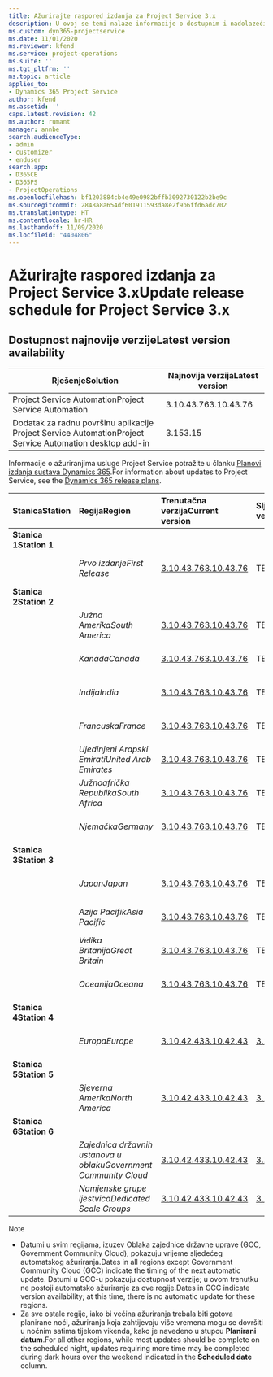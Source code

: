 ```yaml
---
title: Ažurirajte raspored izdanja za Project Service 3.x
description: U ovoj se temi nalaze informacije o dostupnim i nadolazećim izdanjima aplikacije Dynamics 365 Project Service Automation.
ms.custom: dyn365-projectservice
ms.date: 11/01/2020
ms.reviewer: kfend
ms.service: project-operations
ms.suite: ''
ms.tgt_pltfrm: ''
ms.topic: article
applies_to:
- Dynamics 365 Project Service
author: kfend
ms.assetid: ''
caps.latest.revision: 42
ms.author: rumant
manager: annbe
search.audienceType:
- admin
- customizer
- enduser
search.app:
- D365CE
- D365PS
- ProjectOperations
ms.openlocfilehash: bf1203884cb4e49e0982bffb3092730122b2be9c
ms.sourcegitcommit: 2848a8a654df601911593da8e2f9b6ffd6adc702
ms.translationtype: HT
ms.contentlocale: hr-HR
ms.lasthandoff: 11/09/2020
ms.locfileid: "4404806"
---
```

# <a name="update-release-schedule-for-project-service-3x"></a><span data-ttu-id="4b46e-103">Ažurirajte raspored izdanja za Project Service 3.x</span><span class="sxs-lookup"><span data-stu-id="4b46e-103">Update release schedule for Project Service 3.x</span></span>

## <a name="latest-version-availability"></a><span data-ttu-id="4b46e-104">Dostupnost najnovije verzije</span><span class="sxs-lookup"><span data-stu-id="4b46e-104">Latest version availability</span></span>

| <span data-ttu-id="4b46e-105">Rješenje</span><span class="sxs-lookup"><span data-stu-id="4b46e-105">Solution</span></span>  | <span data-ttu-id="4b46e-106">Najnovija verzija</span><span class="sxs-lookup"><span data-stu-id="4b46e-106">Latest version</span></span> |
|-------|----|
| <span data-ttu-id="4b46e-107">Project Service Automation</span><span class="sxs-lookup"><span data-stu-id="4b46e-107">Project Service Automation</span></span>    | <span data-ttu-id="4b46e-108">3.10.43.76</span><span class="sxs-lookup"><span data-stu-id="4b46e-108">3.10.43.76</span></span> |
| <span data-ttu-id="4b46e-109">Dodatak za radnu površinu aplikacije Project Service Automation</span><span class="sxs-lookup"><span data-stu-id="4b46e-109">Project Service Automation desktop add-in</span></span>                | <span data-ttu-id="4b46e-110">3.15</span><span class="sxs-lookup"><span data-stu-id="4b46e-110">3.15</span></span>          |

<span data-ttu-id="4b46e-111">Informacije o ažuriranjima usluge Project Service potražite u članku [Planovi izdanja sustava Dynamics 365](https://docs.microsoft.com/dynamics365/release-plans/).</span><span class="sxs-lookup"><span data-stu-id="4b46e-111">For information about updates to Project Service, see the [Dynamics 365 release plans](https://docs.microsoft.com/dynamics365/release-plans/).</span></span> 

| <span data-ttu-id="4b46e-112">Stanica</span><span class="sxs-lookup"><span data-stu-id="4b46e-112">Station</span></span>  | <span data-ttu-id="4b46e-113">Regija</span><span class="sxs-lookup"><span data-stu-id="4b46e-113">Region</span></span> | <span data-ttu-id="4b46e-114">Trenutačna verzija</span><span class="sxs-lookup"><span data-stu-id="4b46e-114">Current version</span></span> | <span data-ttu-id="4b46e-115">Sljedeća verzija</span><span class="sxs-lookup"><span data-stu-id="4b46e-115">Next version</span></span> |  <span data-ttu-id="4b46e-116">Zakazani datum</span><span class="sxs-lookup"><span data-stu-id="4b46e-116">Scheduled date</span></span>
| :---   | :---   | :---   | :---   |:---   |         
|<span data-ttu-id="4b46e-117"><strong>Stanica 1</strong></span><span class="sxs-lookup"><span data-stu-id="4b46e-117"><strong>Station 1</strong></span></span> | |  |  | |
| | <span data-ttu-id="4b46e-118"><i>Prvo izdanje</i></span><span class="sxs-lookup"><span data-stu-id="4b46e-118"><i>First Release</i></span></span> | [<span data-ttu-id="4b46e-119">3.10.43.76</span><span class="sxs-lookup"><span data-stu-id="4b46e-119">3.10.43.76</span></span>](whats-new-ur-25.md) | <span data-ttu-id="4b46e-120">TBD</span><span class="sxs-lookup"><span data-stu-id="4b46e-120">TBD</span></span> | <span data-ttu-id="4b46e-121">20. studeni 2020.</span><span class="sxs-lookup"><span data-stu-id="4b46e-121">November 20, 2020</span></span>
|<span data-ttu-id="4b46e-122"><strong>Stanica 2</strong></span><span class="sxs-lookup"><span data-stu-id="4b46e-122"><strong>Station 2</strong></span></span> | |  |  | |
| | <span data-ttu-id="4b46e-123"><i>Južna Amerika</i></span><span class="sxs-lookup"><span data-stu-id="4b46e-123"><i>South America</i></span></span> | [<span data-ttu-id="4b46e-124">3.10.43.76</span><span class="sxs-lookup"><span data-stu-id="4b46e-124">3.10.43.76</span></span>](whats-new-ur-25.md) | <span data-ttu-id="4b46e-125">TBD</span><span class="sxs-lookup"><span data-stu-id="4b46e-125">TBD</span></span> | <span data-ttu-id="4b46e-126">27. studeni 2020.</span><span class="sxs-lookup"><span data-stu-id="4b46e-126">November 27, 2020</span></span>
| | <span data-ttu-id="4b46e-127"><i>Kanada</i></span><span class="sxs-lookup"><span data-stu-id="4b46e-127"><i>Canada</i></span></span> | [<span data-ttu-id="4b46e-128">3.10.43.76</span><span class="sxs-lookup"><span data-stu-id="4b46e-128">3.10.43.76</span></span>](whats-new-ur-25.md) | <span data-ttu-id="4b46e-129">TBD</span><span class="sxs-lookup"><span data-stu-id="4b46e-129">TBD</span></span> | <span data-ttu-id="4b46e-130">27. studeni 2020.</span><span class="sxs-lookup"><span data-stu-id="4b46e-130">November 27, 2020</span></span> 
| | <span data-ttu-id="4b46e-131"><i>Indija</i></span><span class="sxs-lookup"><span data-stu-id="4b46e-131"><i>India</i></span></span> | [<span data-ttu-id="4b46e-132">3.10.43.76</span><span class="sxs-lookup"><span data-stu-id="4b46e-132">3.10.43.76</span></span>](whats-new-ur-25.md) | <span data-ttu-id="4b46e-133">TBD</span><span class="sxs-lookup"><span data-stu-id="4b46e-133">TBD</span></span> | <span data-ttu-id="4b46e-134">27. studeni 2020.</span><span class="sxs-lookup"><span data-stu-id="4b46e-134">November 27, 2020</span></span>
| | <span data-ttu-id="4b46e-135"><i>Francuska</i></span><span class="sxs-lookup"><span data-stu-id="4b46e-135"><i>France</i></span></span> | [<span data-ttu-id="4b46e-136">3.10.43.76</span><span class="sxs-lookup"><span data-stu-id="4b46e-136">3.10.43.76</span></span>](whats-new-ur-25.md) | <span data-ttu-id="4b46e-137">TBD</span><span class="sxs-lookup"><span data-stu-id="4b46e-137">TBD</span></span> | <span data-ttu-id="4b46e-138">27. studeni 2020.</span><span class="sxs-lookup"><span data-stu-id="4b46e-138">November 27, 2020</span></span>
| | <span data-ttu-id="4b46e-139"><i>Ujedinjeni Arapski Emirati</i></span><span class="sxs-lookup"><span data-stu-id="4b46e-139"><i>United Arab Emirates</i></span></span> | [<span data-ttu-id="4b46e-140">3.10.43.76</span><span class="sxs-lookup"><span data-stu-id="4b46e-140">3.10.43.76</span></span>](whats-new-ur-25.md) | <span data-ttu-id="4b46e-141">TBD</span><span class="sxs-lookup"><span data-stu-id="4b46e-141">TBD</span></span> | <span data-ttu-id="4b46e-142">27. studeni 2020.</span><span class="sxs-lookup"><span data-stu-id="4b46e-142">November 27, 2020</span></span>
| | <span data-ttu-id="4b46e-143"><i>Južnoafrička Republika</i></span><span class="sxs-lookup"><span data-stu-id="4b46e-143"><i>South Africa</i></span></span> | [<span data-ttu-id="4b46e-144">3.10.43.76</span><span class="sxs-lookup"><span data-stu-id="4b46e-144">3.10.43.76</span></span>](whats-new-ur-25.md) | <span data-ttu-id="4b46e-145">TBD</span><span class="sxs-lookup"><span data-stu-id="4b46e-145">TBD</span></span> | <span data-ttu-id="4b46e-146">27. studeni 2020.</span><span class="sxs-lookup"><span data-stu-id="4b46e-146">November 27, 2020</span></span>
| | <span data-ttu-id="4b46e-147"><i>Njemačka</i></span><span class="sxs-lookup"><span data-stu-id="4b46e-147"><i>Germany</i></span></span> | [<span data-ttu-id="4b46e-148">3.10.43.76</span><span class="sxs-lookup"><span data-stu-id="4b46e-148">3.10.43.76</span></span>](whats-new-ur-25.md) | <span data-ttu-id="4b46e-149">TBD</span><span class="sxs-lookup"><span data-stu-id="4b46e-149">TBD</span></span> | <span data-ttu-id="4b46e-150">27. studeni 2020.</span><span class="sxs-lookup"><span data-stu-id="4b46e-150">November 27, 2020</span></span>
|<span data-ttu-id="4b46e-151"><strong>Stanica 3</strong></span><span class="sxs-lookup"><span data-stu-id="4b46e-151"><strong>Station 3</strong></span></span> | |  |  | |
| | <span data-ttu-id="4b46e-152"><i>Japan</i></span><span class="sxs-lookup"><span data-stu-id="4b46e-152"><i>Japan</i></span></span> | [<span data-ttu-id="4b46e-153">3.10.43.76</span><span class="sxs-lookup"><span data-stu-id="4b46e-153">3.10.43.76</span></span>](whats-new-ur-25.md) | <span data-ttu-id="4b46e-154">TBD</span><span class="sxs-lookup"><span data-stu-id="4b46e-154">TBD</span></span> | <span data-ttu-id="4b46e-155">11. prosinca 2020.</span><span class="sxs-lookup"><span data-stu-id="4b46e-155">December 11, 2020</span></span>
| | <span data-ttu-id="4b46e-156"><i>Azija Pacifik</i></span><span class="sxs-lookup"><span data-stu-id="4b46e-156"><i>Asia Pacific</i></span></span> | [<span data-ttu-id="4b46e-157">3.10.43.76</span><span class="sxs-lookup"><span data-stu-id="4b46e-157">3.10.43.76</span></span>](whats-new-ur-25.md) | <span data-ttu-id="4b46e-158">TBD</span><span class="sxs-lookup"><span data-stu-id="4b46e-158">TBD</span></span> | <span data-ttu-id="4b46e-159">11. prosinca 2020.</span><span class="sxs-lookup"><span data-stu-id="4b46e-159">December 11, 2020</span></span>
| | <span data-ttu-id="4b46e-160"><i>Velika Britanija</i></span><span class="sxs-lookup"><span data-stu-id="4b46e-160"><i>Great Britain</i></span></span> | [<span data-ttu-id="4b46e-161">3.10.43.76</span><span class="sxs-lookup"><span data-stu-id="4b46e-161">3.10.43.76</span></span>](whats-new-ur-25.md) | <span data-ttu-id="4b46e-162">TBD</span><span class="sxs-lookup"><span data-stu-id="4b46e-162">TBD</span></span> | <span data-ttu-id="4b46e-163">11. prosinca 2020.</span><span class="sxs-lookup"><span data-stu-id="4b46e-163">December 11, 2020</span></span>
| | <span data-ttu-id="4b46e-164"><i>Oceanija</i></span><span class="sxs-lookup"><span data-stu-id="4b46e-164"><i>Oceana</i></span></span> | [<span data-ttu-id="4b46e-165">3.10.43.76</span><span class="sxs-lookup"><span data-stu-id="4b46e-165">3.10.43.76</span></span>](whats-new-ur-25.md) | <span data-ttu-id="4b46e-166">TBD</span><span class="sxs-lookup"><span data-stu-id="4b46e-166">TBD</span></span> | <span data-ttu-id="4b46e-167">11. prosinca 2020.</span><span class="sxs-lookup"><span data-stu-id="4b46e-167">December 11, 2020</span></span>
|<span data-ttu-id="4b46e-168"><strong>Stanica 4</strong></span><span class="sxs-lookup"><span data-stu-id="4b46e-168"><strong>Station 4</strong></span></span> | |  |  | |
| | <span data-ttu-id="4b46e-169"><i>Europa</i></span><span class="sxs-lookup"><span data-stu-id="4b46e-169"><i>Europe</i></span></span> |[<span data-ttu-id="4b46e-170">3.10.42.43</span><span class="sxs-lookup"><span data-stu-id="4b46e-170">3.10.42.43</span></span>](whats-new-ur-24.md) | [<span data-ttu-id="4b46e-171">3.10.43.76</span><span class="sxs-lookup"><span data-stu-id="4b46e-171">3.10.43.76</span></span>](whats-new-ur-25.md) | <span data-ttu-id="4b46e-172">13. studeni 2020.</span><span class="sxs-lookup"><span data-stu-id="4b46e-172">November 13, 2020</span></span>
|<span data-ttu-id="4b46e-173"><strong>Stanica 5</strong></span><span class="sxs-lookup"><span data-stu-id="4b46e-173"><strong>Station 5</strong></span></span> | |  |  | |
| | <span data-ttu-id="4b46e-174"><i>Sjeverna Amerika</i></span><span class="sxs-lookup"><span data-stu-id="4b46e-174"><i>North America</i></span></span> |[<span data-ttu-id="4b46e-175">3.10.42.43</span><span class="sxs-lookup"><span data-stu-id="4b46e-175">3.10.42.43</span></span>](whats-new-ur-24.md) | [<span data-ttu-id="4b46e-176">3.10.43.76</span><span class="sxs-lookup"><span data-stu-id="4b46e-176">3.10.43.76</span></span>](whats-new-ur-25.md) | <span data-ttu-id="4b46e-177">20. studeni 2020.</span><span class="sxs-lookup"><span data-stu-id="4b46e-177">November 20, 2020</span></span>
|<span data-ttu-id="4b46e-178"><strong>Stanica 6</strong></span><span class="sxs-lookup"><span data-stu-id="4b46e-178"><strong>Station 6</strong></span></span> | |  |  | |
| | <span data-ttu-id="4b46e-179"><i>Zajednica državnih ustanova u oblaku</i></span><span class="sxs-lookup"><span data-stu-id="4b46e-179"><i>Government Community Cloud</i></span></span> |[<span data-ttu-id="4b46e-180">3.10.42.43</span><span class="sxs-lookup"><span data-stu-id="4b46e-180">3.10.42.43</span></span>](whats-new-ur-24.md) | [<span data-ttu-id="4b46e-181">3.10.43.76</span><span class="sxs-lookup"><span data-stu-id="4b46e-181">3.10.43.76</span></span>](whats-new-ur-25.md) | <span data-ttu-id="4b46e-182">20. studeni 2020.</span><span class="sxs-lookup"><span data-stu-id="4b46e-182">November 20, 2020</span></span>
| | <span data-ttu-id="4b46e-183"><i>Namjenske grupe ljestvica</i></span><span class="sxs-lookup"><span data-stu-id="4b46e-183"><i>Dedicated Scale Groups</i></span></span> |[<span data-ttu-id="4b46e-184">3.10.42.43</span><span class="sxs-lookup"><span data-stu-id="4b46e-184">3.10.42.43</span></span>](whats-new-ur-24.md) | [<span data-ttu-id="4b46e-185">3.10.43.76</span><span class="sxs-lookup"><span data-stu-id="4b46e-185">3.10.43.76</span></span>](whats-new-ur-25.md) | <span data-ttu-id="4b46e-186">27. studeni 2020.</span><span class="sxs-lookup"><span data-stu-id="4b46e-186">November 27, 2020</span></span>

>[!Note]
> - <span data-ttu-id="4b46e-187">Datumi u svim regijama, izuzev Oblaka zajednice državne uprave (GCC, Government Community Cloud), pokazuju vrijeme sljedećeg automatskog ažuriranja.</span><span class="sxs-lookup"><span data-stu-id="4b46e-187">Dates in all regions except Government Community Cloud (GCC) indicate the timing of the next automatic update.</span></span> <span data-ttu-id="4b46e-188">Datumi u GCC-u pokazuju dostupnost verzije; u ovom trenutku ne postoji automatsko ažuriranje za ove regije.</span><span class="sxs-lookup"><span data-stu-id="4b46e-188">Dates in GCC indicate version availability; at this time, there is no automatic update for these regions.</span></span>
> - <span data-ttu-id="4b46e-189">Za sve ostale regije, iako bi većina ažuriranja trebala biti gotova planirane noći, ažuriranja koja zahtijevaju više vremena mogu se dovršiti u noćnim satima tijekom vikenda, kako je navedeno u stupcu **Planirani datum**.</span><span class="sxs-lookup"><span data-stu-id="4b46e-189">For all other regions, while most updates should be complete on the scheduled night, updates requiring more time may be completed during dark hours over the weekend indicated in the **Scheduled date** column.</span></span>
